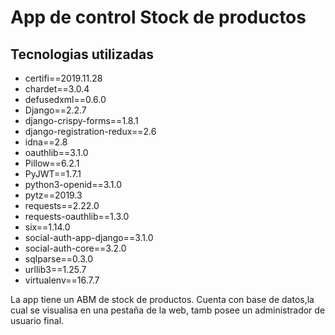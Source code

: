 # App de control Stock de productos

## Tecnologias utilizadas

- certifi==2019.11.28
- chardet==3.0.4
- defusedxml==0.6.0
- Django==2.2.7
- django-crispy-forms==1.8.1
- django-registration-redux==2.6
- idna==2.8
- oauthlib==3.1.0
- Pillow==6.2.1
- PyJWT==1.7.1
- python3-openid==3.1.0
- pytz==2019.3
- requests==2.22.0
- requests-oauthlib==1.3.0
- six==1.14.0
- social-auth-app-django==3.1.0
- social-auth-core==3.2.0
- sqlparse==0.3.0
- urllib3==1.25.7
- virtualenv==16.7.7


La app tiene un ABM de stock de productos.
Cuenta con base de datos,la cual se visualisa en una pestaña de la web, tamb posee un administrador de usuario final.

